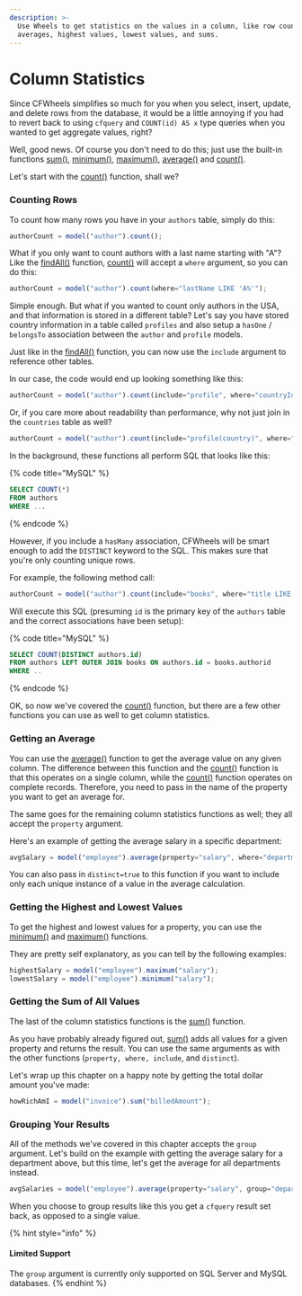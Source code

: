 ```yaml
---
description: >-
  Use Wheels to get statistics on the values in a column, like row counts,
  averages, highest values, lowest values, and sums.
---
```


# Column Statistics

Since CFWheels simplifies so much for you when you select, insert, update, and delete rows from the database, it would be a little annoying if you had to revert back to using `cfquery` and `COUNT(id) AS x` type queries when you wanted to get aggregate values, right?

Well, good news. Of course you don't need to do this; just use the built-in functions [sum()](https://api.cfwheels.org/model.sum.html), [minimum()](https://api.cfwheels.org/model.minimum.html), [maximum()](https://api.cfwheels.org/model.maximum.html), [average()](https://api.cfwheels.org/model.average.html) and [count()](https://api.cfwheels.org/model.count.html).

Let's start with the [count()](https://api.cfwheels.org/model.count.html) function, shall we?

### Counting Rows

To count how many rows you have in your `authors` table, simply do this:

```javascript
authorCount = model("author").count();
```

What if you only want to count authors with a last name starting with "A"? Like the [findAll()](https://api.cfwheels.org/model.findall.html) function, [count()](https://api.cfwheels.org/model.count.html) will accept a `where` argument, so you can do this:

```javascript
authorCount = model("author").count(where="lastName LIKE 'A%'");
```

Simple enough. But what if you wanted to count only authors in the USA, and that information is stored in a different table? Let's say you have stored country information in a table called `profiles` and also setup a `hasOne` / `belongsTo` association between the `author` and `profile` models.

Just like in the [findAll()](https://api.cfwheels.org/model.findall.html) function, you can now use the `include` argument to reference other tables.

In our case, the code would end up looking something like this:

```javascript
authorCount = model("author").count(include="profile", where="countryId=1 AND lastName LIKE 'A%'");
```

Or, if you care more about readability than performance, why not just join in the `countries` table as well?

```javascript
authorCount = model("author").count(include="profile(country)", where="name='USA' AND lastName LIKE 'A%'");
```

In the background, these functions all perform SQL that looks like this:

{% code title="MySQL" %}
```sql
SELECT COUNT(*)
FROM authors
WHERE ...
```
{% endcode %}

However, if you include a `hasMany` association, CFWheels will be smart enough to add the `DISTINCT` keyword to the SQL. This makes sure that you're only counting unique rows.

For example, the following method call:

```javascript
authorCount = model("author").count(include="books", where="title LIKE 'Wheels%'");
```

Will execute this SQL (presuming `id` is the primary key of the `authors` table and the correct associations have been setup):

{% code title="MySQL" %}
```sql
SELECT COUNT(DISTINCT authors.id)
FROM authors LEFT OUTER JOIN books ON authors.id = books.authorid
WHERE ..
```
{% endcode %}

OK, so now we've covered the [count()](https://api.cfwheels.org/model.count.html) function, but there are a few other functions you can use as well to get column statistics.

### Getting an Average

You can use the [average()](https://api.cfwheels.org/model.average.html) function to get the average value on any given column. The difference between this function and the [count()](https://api.cfwheels.org/model.count.html) function is that this operates on a single column, while the [count()](https://api.cfwheels.org/model.count.html) function operates on complete records. Therefore, you need to pass in the name of the property you want to get an average for.

The same goes for the remaining column statistics functions as well; they all accept the `property` argument.

Here's an example of getting the average salary in a specific department:

```javascript
avgSalary = model("employee").average(property="salary", where="departmentId=1");
```

You can also pass in `distinct=true` to this function if you want to include only each unique instance of a value in the average calculation.

### Getting the Highest and Lowest Values

To get the highest and lowest values for a property, you can use the [minimum()](https://api.cfwheels.org/model.minimum.html) and [maximum()](https://api.cfwheels.org/model.maximum.html) functions.

They are pretty self explanatory, as you can tell by the following examples:

```javascript
highestSalary = model("employee").maximum("salary");
lowestSalary = model("employee").minimum("salary");
```

### Getting the Sum of All Values

The last of the column statistics functions is the [sum()](https://api.cfwheels.org/model.sum.html) function.

As you have probably already figured out, [sum()](https://api.cfwheels.org/model.sum.html) adds all values for a given property and returns the result. You can use the same arguments as with the other functions (`property, where, include`, and `distinct`).

Let's wrap up this chapter on a happy note by getting the total dollar amount you've made:

```javascript
howRichAmI = model("invoice").sum("billedAmount");
```

### Grouping Your Results

All of the methods we've covered in this chapter accepts the `group` argument. Let's build on the example with getting the average salary for a department above, but this time, let's get the average for all departments instead.

```javascript
avgSalaries = model("employee").average(property="salary", group="departmentId");
```

When you choose to group results like this you get a `cfquery` result set back, as opposed to a single value.

{% hint style="info" %}
#### Limited Support

The `group` argument is currently only supported on SQL Server and MySQL databases.
{% endhint %}
